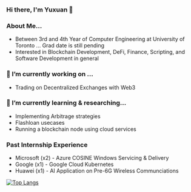 ### Hi there, I'm Yuxuan 👋

### About Me...
- Between 3rd and 4th Year of Computer Engineering at University of Toronto ... Grad date is still pending
- Interested in Blockchain Development, DeFi, Finance, Scripting, and Software Development in general

### 🔭 I’m currently working on ...
- Trading on Decentralized Exchanges with Web3

### 🌱 I’m currently learning & researching...
- Implementing Arbitrage strategies
- Flashloan usecases
- Running a blockchain node using cloud services

### Past Internship Experience
- Microsoft (x2) - Azure COSINE Windows Servicing & Delivery
- Google (x1) - Google Cloud Kubernetes
- Huawei (x1) - AI Application on Pre-6G Wireless Communciations

[![Top Langs](https://github-readme-stats.vercel.app/api/top-langs/?username=anuraghazra&hide=css,glsl&layout=compact&theme=tokyonight)](https://github.com/anuraghazra/github-readme-stats)



<!--
**yuxuanyao/yuxuanyao** is a ✨ _special_ ✨ repository because its `README.md` (this file) appears on your GitHub profile.

Here are some ideas to get you started:


-->
